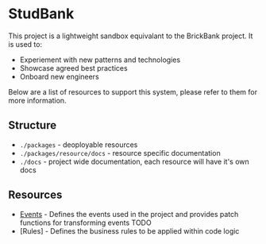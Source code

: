 # StudBank

This project is a lightweight sandbox equivalant to the BrickBank project.
It is used to: 
 - Experiement with new patterns and technologies
 - Showcase agreed best practices
 - Onboard new engineers

Below are a list of resources to support this system, please refer to them for more information.

## Structure
 - `./packages` - deoployable resources
 - `./packages/resource/docs` - resource specific documentation
 - `./docs` - project wide documentation, each resource will have it's own docs

## Resources
 - [Events]("packages/events/README.md") - Defines the events used in the project and provides patch functions for transforming events
TODO
 - [Rules] - Defines the business rules to be applied within code logic
